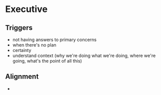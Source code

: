 # Executive

## Triggers

* not having answers to primary concerns
* when there's no plan
* certainty
* understand context (why we're doing what we're doing, where we're going, what's the point of all this)

## Alignment

* 